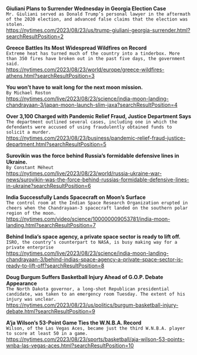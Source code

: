 **Giuliani Plans to Surrender Wednesday in Georgia Election Case**\
`Mr. Giuliani served as Donald Trump’s personal lawyer in the aftermath of the 2020 election, and advanced false claims that the election was stolen.`\
https://nytimes.com/2023/08/23/us/trump-giuliani-georgia-surrender.html?searchResultPosition=2

**Greece Battles Its Most Widespread Wildfires on Record**\
`Extreme heat has turned much of the country into a tinderbox. More than 350 fires have broken out in the past five days, the government said.`\
https://nytimes.com/2023/08/23/world/europe/greece-wildfires-athens.html?searchResultPosition=3

**You won’t have to wait long for the next moon mission.**\
`By Michael Roston`\
https://nytimes.com/live/2023/08/23/science/india-moon-landing-chandrayaan-3/japan-moon-launch-slim-jaxa?searchResultPosition=4

**Over 3,100 Charged with Pandemic Relief Fraud, Justice Department Says**\
`The department outlined several cases, including one in which the defendants were accused of using fraudulently obtained funds to solicit a murder.`\
https://nytimes.com/2023/08/23/business/pandemic-relief-fraud-justice-department.html?searchResultPosition=5

**Surovikin was the force behind Russia’s formidable defensive lines in Ukraine.**\
`By Constant Méheut`\
https://nytimes.com/live/2023/08/23/world/russia-ukraine-war-news/surovikin-was-the-force-behind-russias-formidable-defensive-lines-in-ukraine?searchResultPosition=6

**India Successfully Lands Spacecraft on Moon’s Surface**\
`The control room at the Indian Space Research Organization erupted in cheers when the Chandrayaan-3 spacecraft landed on the southern polar region of the moon.`\
https://nytimes.com/video/science/100000009053781/india-moon-landing.html?searchResultPosition=7

**Behind India’s space agency, a private space sector is ready to lift off.**\
`ISRO, the country’s counterpart to NASA, is busy making way for a private enterprise`\
https://nytimes.com/live/2023/08/23/science/india-moon-landing-chandrayaan-3/behind-indias-space-agency-a-private-space-sector-is-ready-to-lift-off?searchResultPosition=8

**Doug Burgum Suffers Basketball Injury Ahead of G.O.P. Debate Appearance**\
`The North Dakota governor, a long-shot Republican presidential candidate, was taken to an emergency room Tuesday. The extent of his injury was unclear.`\
https://nytimes.com/2023/08/23/us/politics/burgum-basketball-injury-debate.html?searchResultPosition=9

**A’ja Wilson’s 53-Point Game Ties the W.N.B.A. Record**\
`Wilson, of the Las Vegas Aces, became just the third W.N.B.A. player to score at least 50 in a game.`\
https://nytimes.com/2023/08/23/sports/basketball/aja-wilson-53-points-wnba-las-vegas-aces.html?searchResultPosition=10

